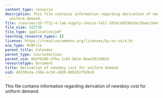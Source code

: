 ```yaml
---
content_type: resource
description: This file contains information regarding derivation of newsboy cost for
  uniform demand.
file: /courses/15-772j-d-lab-supply-chains-fall-2014/dd330a3ac5beec3de82089b152792bc0_MIT15_772JF14_Uniform.pdf
file_size: 323730
file_type: application/pdf
learning_resource_types: []
license: https://creativecommons.org/licenses/by-nc-sa/4.0/
ocw_type: OCWFile
parent_title: Calendar
parent_type: CourseSection
parent_uid: 6b4f9286-3fba-1c85-bb1e-0aae26230815
resourcetype: Document
title: Derivation of newsboy cost for uniform demand
uid: dd330a3a-c5be-ec3d-e820-89b152792bc0
---
```

This file contains information regarding derivation of newsboy cost for uniform demand.